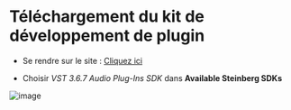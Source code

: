 # Téléchargement du kit de développement de plugin

* Se rendre sur le site : [Cliquez ici](https://www.steinberg.net/en/company/developers.html "texte pour le titre, facultatif")

* Choisir *VST 3.6.7 Audio Plug-Ins SDK* dans **Available Steinberg SDKs**

![image](https://user-images.githubusercontent.com/32697033/31486919-542ff960-af39-11e7-8559-65442b723f26.png)

